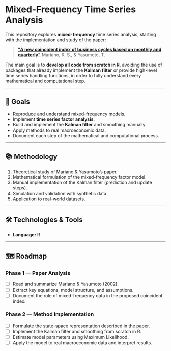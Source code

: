 # Mixed-Frequency Time Series Analysis

This repository explores **mixed-frequency** time series analysis, starting with the implementation and study of the paper:

> [**"A new coincident index of business cycles based on monthly and quarterly"**](https://economics.sas.upenn.edu/pier/working-paper/2002/new-coincident-index-business-cycles-based-monthly-and-quarterly-series)
> Mariano, R. S., & Yasumoto, T.

The main goal is to **develop all code from scratch in R**, avoiding the use of packages that already implement the **Kalman filter** or provide high-level time series handling functions, in order to fully understand every mathematical and computational step.

---

## 🎯 Goals

- Reproduce and understand mixed-frequency models.
- Implement **time series factor analysis**.
- Build and implement the **Kalman filter** and smoothing manually.
- Apply methods to real macroeconomic data.
- Document each step of the mathematical and computational process.

---

## 📚 Methodology

1. Theoretical study of Mariano & Yasumoto’s paper.
2. Mathematical formulation of the mixed-frequency factor model.
3. Manual implementation of the Kalman filter (prediction and update steps).
4. Simulation and validation with synthetic data.
5. Application to real-world datasets.

---

## 🛠️ Technologies & Tools

- **Language:** R

---

## 🗺️ Roadmap

### Phase 1 — Paper Analysis
- [ ] Read and summarize Mariano & Yasumoto (2002).
- [ ] Extract key equations, model structure, and assumptions.
- [ ] Document the role of mixed-frequency data in the proposed coincident index.

### Phase 2 — Method Implementation
- [ ] Formulate the state-space representation described in the paper.
- [ ] Implement the Kalman filter and smoothing from scratch in R.
- [ ] Estimate model parameters using Maximum Likelihood.
- [ ] Apply the model to real macroeconomic data and interpret results.
